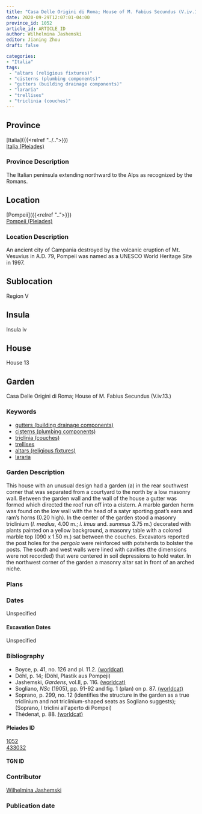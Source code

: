 ```yaml
---
title: "Casa Delle Origini di Roma; House of M. Fabius Secundus (V.iv.13.)"
date: 2020-09-29T12:07:01-04:00
province_id: 1052
article_id: ARTICLE_ID
author: Wilhelmina Jashemski
editor: Jianing Zhou
draft: false

categories:
- "Italia"
tags:
 - "altars (religious fixtures)"
 - "cisterns (plumbing components)"
 - "gutters (building drainage components)"
 - "lararia"
 - "trellises"
 - "triclinia (couches)"
---
```


## Province
[Italia]({{<relref "../..">}}) \
[Italia (Pleiades)](https://pleiades.stoa.org/places/1052)

### Province Description
<!-- DESCRIPTION -->
The Italian peninsula extending northward to the Alps as recognized by the Romans.


## Location
[Pompeii]({{<relref "..">}}) \
[Pompeii (Pleiades)](https://pleiades.stoa.org/places/433032)

<!--### Location Description-->
### Location Description
An ancient city of Campania destroyed by the volcanic eruption of Mt. Vesuvius in A.D. 79, Pompeii was named as a UNESCO World Heritage Site in 1997.

<!-- LEAVE THIS BLANK FOR NOW -->

## Sublocation
Region V


## Insula
Insula iv


## House
House 13

## Garden
Casa Delle Origini di Roma; House of M. Fabius Secundus (V.iv.13.)

### Keywords
- [gutters (building drainage components)](http://vocab.getty.edu/page/aat/300052565)
- [cisterns (plumbing components)](http://vocab.getty.edu/page/aat/300052558)
- [triclinia (couches)](http://vocab.getty.edu/page/aat/300142552)
- [trellises](http://vocab.getty.edu/page/aat/300006785)
- [altars (religious fixtures)](http://vocab.getty.edu/page/aat/300003725)
- [lararia](http://vocab.getty.edu/page/aat/300400600)  


### Garden Description
This house with an unusual design had a garden (a) in the rear southwest corner that was separated from a courtyard to the north by a low masonry wall. Between the garden wall and the wall of the house a gutter was formed which directed the roof run off into a cistern. A marble garden herm was found on the low wall with the head of a satyr sporting goat’s ears and ram’s horns (0.20 high). In the center of the garden stood a masonry triclinium (*l. medius*, 4.00 m.; *l. imus* and. *summus* 3.75 m.) decorated with plants painted on a yellow background, a masonry table with a colored marble top (090 x 1.50 m.) sat between the couches. Excavators reported the post holes for the *pergola* were reinforced with potsherds to bolster the posts. The south and west walls were lined with cavities (the dimensions were not recorded) that were centered in soil depressions to hold water. In the northwest corner of the garden a masonry altar sat in front of an arched niche.

### Plans

<!--{{< figure src="../images/Euro_GaAq_Montreal_Villa de Séviac.png" alt="Topographic plan of the Villa de Séviac, a grand villa with a main structure around a vast peristyle, with exterior façade galleries and baths adjacent to a second courtyard to the south." title="Fig. 1: Topographic Plan of the Villa de Séviac, drawing by M. -P. R., based on the the 1/25000e map of the IGN." >}}
-->

<!--### Images-->


### Dates
Unspecified

#### Excavation Dates
Unspecified

### Bibliography
* Boyce, p. 41, no. 126 and pl. 11.2. [(worldcat)](http://www.worldcat.org/oclc/491367250)
* Döhl, p. 14; (Döhl, Plastik aus Pompeji)
* Jashemski, *Gardens*, vol.II, p. 116. [(worldcat)](http://www.worldcat.org/oclc/1029851777)
* Sogliano, *NSc* (1905), pp. 91-92 and fig. 1 (plan) on p. 87. [(worldcat)](http://www.worldcat.org/oclc/1091982220)
* Soprano, p. 299, no. 12 (identifies the structure in the garden as a true triclinium and not triclinium-shaped seats as Sogliano suggests); (Soprano, I triclini all'aperto di Pompei)
* Thédenat, p. 88. [(worldcat)](http://www.worldcat.org/oclc/37336723)

<!--#### Periodo ID-->

<!-- [PERIODO_ID](https://pleiades.stoa.org/places/PLEIADES_ID) -->

#### Pleiades ID
[1052](https://pleiades.stoa.org/places/1052) \
[433032](https://pleiades.stoa.org/places/433032)

#### TGN ID


### Contributor
[Wilhelmina Jashemski](https://lib.guides.umd.edu/c.php?g=326514&p=2193250)

### Publication date


<!--### Related articles-->

<!-- Links to other related articles. Leave blank for now -->